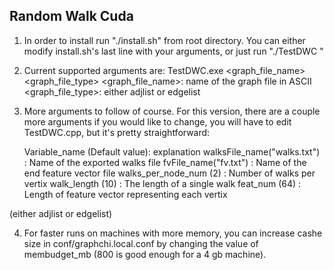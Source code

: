 Random Walk Cuda
-----------------
1. In order to install run "./install.sh" from root directory. You can either modify install.sh's last line with your arguments, or just run "./TestDWC <your arguments>"

2. Current supported arguments are: TestDWC.exe <graph_file_name> <graph_file_type>
<graph_file_name>: name of the graph file in ASCII
<graph_file_type>: either adjlist or edgelist

3. More arguments to follow of course. For this version, there are a couple more arguments if you would like to change, you will have to edit TestDWC.cpp, but it's pretty straightforward: 


	Variable_name (Default value): explanation
	walksFile_name("walks.txt")	: Name of the exported walks file 
	fvFile_name("fv.txt")		: Name of the end feature vector file
	walks_per_node_num (2)		: Number of walks per vertix
	walk_length (10)			: The length of a single walk
	feat_num (64)				: Length of feature vector representing each vertix


(either adjlist or edgelist)

4. For faster runs on machines with more memory, you can increase cashe size in conf/graphchi.local.conf by changing the value of membudget_mb (800 is good enough for a 4 gb machine).